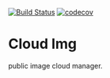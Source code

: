 [![Build Status](https://travis-ci.com/linw1995/cloud_img.svg?token=ep8MUkxKDBVmExewCTfq&branch=master)](https://travis-ci.com/linw1995/cloud_img)  [![codecov](https://codecov.io/gh/linw1995/cloud_img/branch/master/graph/badge.svg?token=IZEdpKirVV)](https://codecov.io/gh/linw1995/cloud_img)

# Cloud Img

public image cloud manager.

